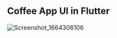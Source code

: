 ## Coffee App UI in Flutter


![Screenshot_1664306106](https://user-images.githubusercontent.com/103065890/192620100-83dbc12e-d82e-4041-8f8a-a3a9126b31d4.png)
